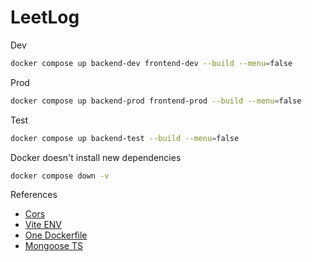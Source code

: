 # LeetLog

Dev

```sh
docker compose up backend-dev frontend-dev --build --menu=false
```

Prod

```sh
docker compose up backend-prod frontend-prod --build --menu=false
```

Test

```sh
docker compose up backend-test --build --menu=false
```

Docker doesn't install new dependencies

```sh
docker compose down -v
```

References

- [Cors](https://expressjs.com/en/resources/middleware/cors.html)
- [Vite ENV](https://vite.dev/guide/env-and-mode.html)
- [One Dockerfile](https://dev.to/massivebrains/use-same-dockerfile-for-dev-production-1l7f)
- [Mongoose TS](https://mongoosejs.com/docs/typescript.html)